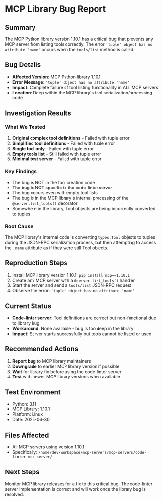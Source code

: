 # MCP Library Bug Report

## Summary
The MCP Python library version 1.10.1 has a critical bug that prevents any MCP server from listing tools correctly. The error `'tuple' object has no attribute 'name'` occurs when the `tools/list` method is called.

## Bug Details
- **Affected Version**: MCP Python library 1.10.1
- **Error Message**: `'tuple' object has no attribute 'name'`
- **Impact**: Complete failure of tool listing functionality in ALL MCP servers
- **Location**: Deep within the MCP library's tool serialization/processing code

## Investigation Results

### What We Tested
1. **Original complex tool definitions** - Failed with tuple error
2. **Simplified tool definitions** - Failed with tuple error  
3. **Single tool only** - Failed with tuple error
4. **Empty tools list** - Still failed with tuple error
5. **Minimal test server** - Failed with tuple error

### Key Findings
- The bug is NOT in the tool creation code
- The bug is NOT specific to the code-linter server
- The bug occurs even with empty tool lists
- The bug is in the MCP library's internal processing of the `@server.list_tools()` decorator
- Somewhere in the library, Tool objects are being incorrectly converted to tuples

### Root Cause
The MCP library's internal code is converting `types.Tool` objects to tuples during the JSON-RPC serialization process, but then attempting to access the `.name` attribute as if they were still Tool objects.

## Reproduction Steps
1. Install MCP library version 1.10.1: `pip install mcp==1.10.1`
2. Create any MCP server with a `@server.list_tools()` handler
3. Start the server and send a `tools/list` JSON-RPC request
4. Observe the error: `'tuple' object has no attribute 'name'`

## Current Status
- **Code-linter server**: Tool definitions are correct but non-functional due to library bug
- **Workaround**: None available - bug is too deep in the library
- **Impact**: Server starts successfully but tools cannot be listed or used

## Recommended Actions
1. **Report bug** to MCP library maintainers
2. **Downgrade** to earlier MCP library version if possible
3. **Wait** for library fix before using the code-linter server
4. **Test** with newer MCP library versions when available

## Test Environment
- Python: 3.11
- MCP Library: 1.10.1
- Platform: Linux
- Date: 2025-06-30

## Files Affected
- All MCP servers using version 1.10.1
- Specifically: `/home/dev/workspace/mcp-servers/mcp-servers/code-linter-mcp-server/`

## Next Steps
Monitor MCP library releases for a fix to this critical bug. The code-linter server implementation is correct and will work once the library bug is resolved.